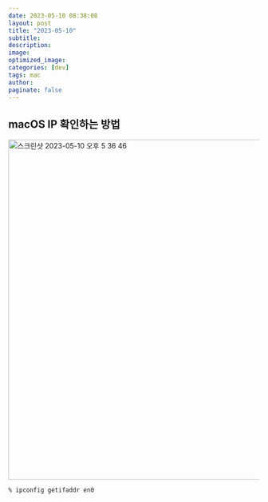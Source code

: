 ```yaml
---
date: 2023-05-10 08:38:08
layout: post
title: "2023-05-10"
subtitle:
description:
image:
optimized_image:
categories: [dev]
tags: mac
author:
paginate: false
---
```


## macOS IP 확인하는 방법







<img width="682" alt="스크린샷 2023-05-10 오후 5 36 46" src="https://github.com/leesanghoon94/leesanghoon94.github.io/assets/127801771/783e99d9-dd56-41f5-abee-839cf79474fe">


  
  
  
  
    % ipconfig getifaddr en0